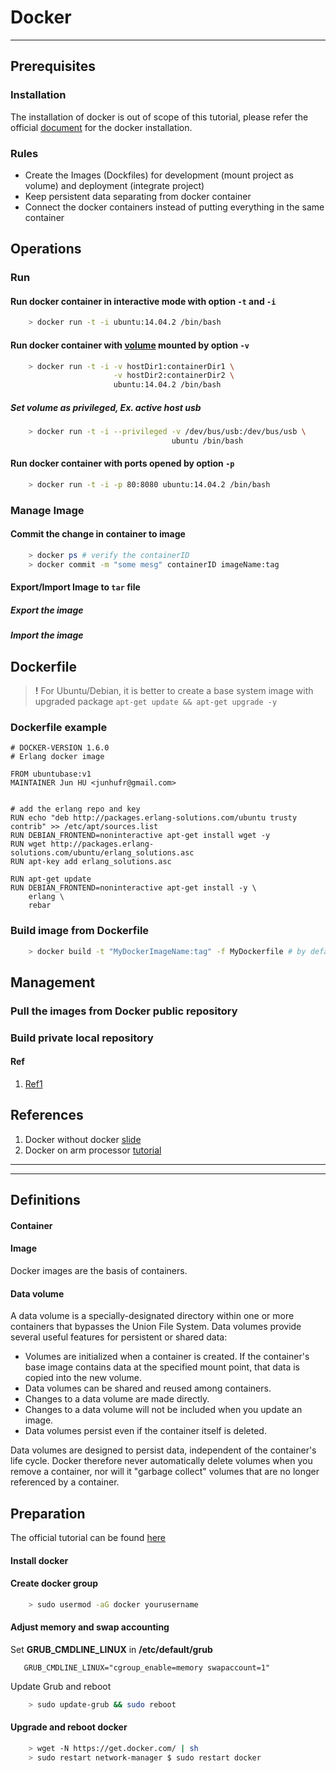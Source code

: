 # Docker 
-----------------

## Prerequisites 


### Installation

The installation of docker is out of scope of this tutorial, please refer the official [document](https://docs.docker.com/installation/ubuntulinux/) for the docker installation.

### Rules

- Create the Images (Dockfiles) for development (mount project as volume) and deployment (integrate project) 
- Keep persistent data separating from docker container
- Connect the docker containers instead of putting everything in the same container

## Operations

### Run 

#### Run docker container in interactive mode with option `-t` and `-i`

``` bash
    > docker run -t -i ubuntu:14.04.2 /bin/bash
```

#### Run docker container with [volume](https://docs.docker.com/userguide/dockervolumes/) mounted by option `-v`

``` bash
    > docker run -t -i -v hostDir1:containerDir1 \
                       -v hostDir2:containerDir2 \
                       ubuntu:14.04.2 /bin/bash
```

##### Set volume as privileged, Ex. active host usb 

``` bash
    > docker run -t -i --privileged -v /dev/bus/usb:/dev/bus/usb \
                                    ubuntu /bin/bash
```

#### Run docker container with ports opened by option `-p` 

``` bash
    > docker run -t -i -p 80:8080 ubuntu:14.04.2 /bin/bash
```

### Manage Image

#### Commit the change in container to image

``` bash
    > docker ps # verify the containerID
    > docker commit -m "some mesg" containerID imageName:tag
```

#### Export/Import Image to `tar` file

##### Export the image

##### Import the image


## Dockerfile


> **!** For Ubuntu/Debian, it is better to create a base system image with upgraded package `apt-get update && apt-get upgrade -y`


### Dockerfile example

```
# DOCKER-VERSION 1.6.0
# Erlang docker image

FROM ubuntubase:v1
MAINTAINER Jun HU <junhufr@gmail.com>


# add the erlang repo and key
RUN echo "deb http://packages.erlang-solutions.com/ubuntu trusty contrib" >> /etc/apt/sources.list
RUN DEBIAN_FRONTEND=noninteractive apt-get install wget -y
RUN wget http://packages.erlang-solutions.com/ubuntu/erlang_solutions.asc
RUN apt-key add erlang_solutions.asc

RUN apt-get update
RUN DEBIAN_FRONTEND=noninteractive apt-get install -y \
    erlang \
    rebar

```


### Build image from Dockerfile

``` bash
    > docker build -t "MyDockerImageName:tag" -f MyDockerfile # by default, the file name is Dockerfile
```

## Management

### Pull the images from Docker public repository


### Build private local repository

#### Ref
1. [Ref1](https://www.vultr.com/docs/setup-your-own-docker-registry-on-coreos)



## References 

1. Docker without docker [slide](https://chimeracoder.github.io/docker-without-docker/#1)
2. Docker on arm processor [tutorial](https://github.com/umiddelb/armhf/wiki/Installing,-running,-using-docker-on-armhf-%28ARMv7%29-devices)

-----------------------
_______________________

## Definitions

#### Container



#### Image

Docker images are the basis of containers. 


#### Data volume

A data volume is a specially-designated directory within one or more containers that bypasses the Union File System. Data volumes provide several useful features for persistent or shared data:

- Volumes are initialized when a container is created. If the container's base image contains data at the specified mount point, that data is copied into the new volume.
- Data volumes can be shared and reused among containers.
- Changes to a data volume are made directly.
- Changes to a data volume will not be included when you update an image.
- Data volumes persist even if the container itself is deleted.

Data volumes are designed to persist data, independent of the container's life cycle. Docker therefore never automatically delete volumes when you remove a container, nor will it "garbage collect" volumes that are no longer referenced by a container.

## Preparation

The official tutorial can be found [here](https://docs.docker.com/installation/ubuntulinux/#optional-configurations-for-docker-on-ubuntu)

#### Install docker


#### Create docker group


```bash
    > sudo usermod -aG docker yourusername
```

#### Adjust memory and swap accounting

Set **GRUB_CMDLINE_LINUX** in **/etc/default/grub**

```
   GRUB_CMDLINE_LINUX="cgroup_enable=memory swapaccount=1"
```

Update Grub and reboot

```bash
    > sudo update-grub && sudo reboot
```

#### Upgrade and reboot docker

```bash
    > wget -N https://get.docker.com/ | sh
    > sudo restart network-manager $ sudo restart docker
````




